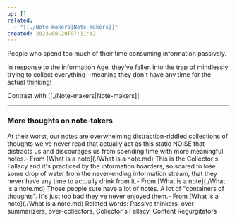 ```yaml
---
up: []
related:
  - "[[./Note-makers|Note-makers]]"
created: 2023-08-29T07:11:42
---
```

People who spend too much of their time consuming information passively. 

In response to the Information Age, they've fallen into the trap of mindlessly trying to collect everything—meaning they don't have any time for the actual thinking!

Contrast with [[./Note-makers|Note-makers]]

---

### More thoughts on note-takers
At their worst, our notes are overwhelming distraction-riddled collections of thoughts we've never read that actually act as this static NOISE that distracts us and discourages us from spending time with more meaningful notes.- From [What is a note](./What is a note.md) This is the Collector's Fallacy and it's practiced by the information hoarders, so scared to lose some drop of water from the never-ending information stream, that they never have any time to actually drink from it.- From [What is a note](./What is a note.md) Those people sure have a lot of notes. A lot of "containers of thoughts". It's just too bad they've never enjoyed them.- From [What is a note](./What is a note.md)
Related words: Passive thinkers, over-summarizers, over-collectors, Collector's Fallacy, Content Regurgitators

